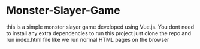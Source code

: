 # Monster-Slayer-Game
this is a simple monster slayer game developed using Vue.js. 
You dont need to install any extra dependencies to run this project just clone the repo and run index.html file like we run normal HTML pages on the browser 
